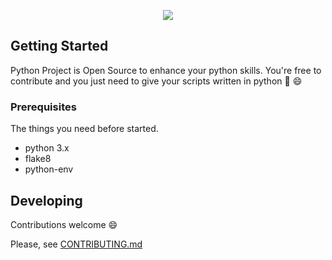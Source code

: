 <p align="center">
<img src="https://github.com/tristanHdez18/Python-Projects/blob/main/python-projects-logo.png?raw=true">
</p>

## Getting Started

Python Project is Open Source to enhance your python skills.
You're free to contribute and you just need to give your scripts written in python :snake: :smile:

### Prerequisites

The things you need before started.

* python 3.x
* flake8
* python-env

## Developing   

Contributions welcome :smile:

Please, see [CONTRIBUTING.md](https://github.com/tristanHdez18/Python-Projects/blob/main/CONTRIBUTING.md)
